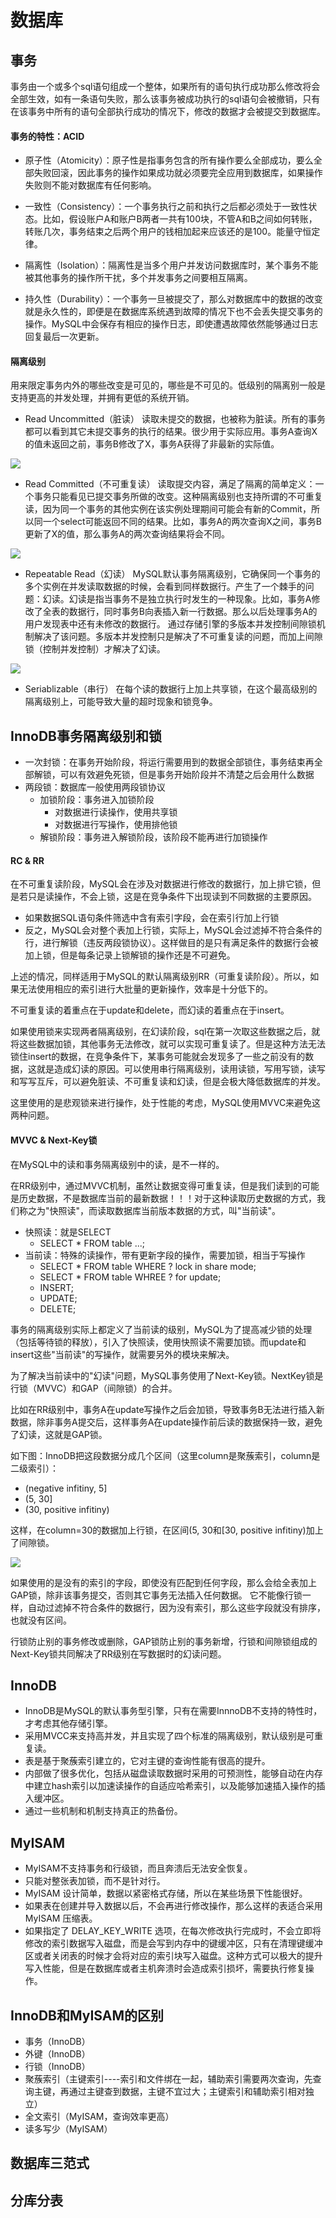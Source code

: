 # 数据库

## 事务

事务由一个或多个sql语句组成一个整体，如果所有的语句执行成功那么修改将会全部生效，如有一条语句失败，那么该事务被成功执行的sql语句会被撤销，只有在该事务中所有的语句全部执行成功的情况下，修改的数据才会被提交到数据库。

#### 事务的特性：ACID

- 原子性（Atomicity）：原子性是指事务包含的所有操作要么全部成功，要么全部失败回滚，因此事务的操作如果成功就必须要完全应用到数据库，如果操作失败则不能对数据库有任何影响。

- 一致性（Consistency）：一个事务执行之前和执行之后都必须处于一致性状态。比如，假设账户A和账户B两者一共有100块，不管A和B之间如何转账，转账几次，事务结束之后两个用户的钱相加起来应该还的是100。能量守恒定律。

- 隔离性（Isolation）：隔离性是当多个用户并发访问数据库时，某个事务不能被其他事务的操作所干扰，多个并发事务之间要相互隔离。

- 持久性（Durability）：一个事务一旦被提交了，那么对数据库中的数据的改变就是永久性的，即便是在数据库系统遇到故障的情况下也不会丢失提交事务的操作。MySQL中会保存有相应的操作日志，即使遭遇故障依然能够通过日志回复最后一次更新。

#### 隔离级别

用来限定事务内外的哪些改变是可见的，哪些是不可见的。低级别的隔离别一般是支持更高的并发处理，并拥有更低的系统开销。

- Read Uncommitted（脏读）
读取未提交的数据，也被称为脏读。所有的事务都可以看到其它未提交事务的执行的结果。很少用于实际应用。事务A查询X的值未返回之前，事务B修改了X，事务A获得了非最新的实际值。

![](http://p5s0bbd0l.bkt.clouddn.com/sql7.png) 

- Read Committed（不可重复读）
读取提交内容，满足了隔离的简单定义：一个事务只能看见已提交事务所做的改变。这种隔离级别也支持所谓的不可重复读，因为同一个事务的其他实例在该实例处理期间可能会有新的Commit，所以同一个select可能返回不同的结果。比如，事务A的两次查询X之间，事务B更新了X的值，那么事务A的两次查询结果将会不同。

![](http://p5s0bbd0l.bkt.clouddn.com/sql6.png) 

- Repeatable Read（幻读）
MySQL默认事务隔离级别，它确保同一个事务的多个实例在并发读取数据的时候，会看到同样数据行。产生了一个棘手的问题：幻读。幻读是指当事务不是独立执行时发生的一种现象。比如，事务A修改了全表的数据行，同时事务B向表插入新一行数据。那么以后处理事务A的用户发现表中还有未修改的数据行。
通过存储引擎的多版本并发控制间隙锁机制解决了该问题。多版本并发控制只是解决了不可重复读的问题，而加上间隙锁（控制并发控制）才解决了幻读。

![](http://p5s0bbd0l.bkt.clouddn.com/sql8.png) 

- Seriablizable（串行）
在每个读的数据行上加上共享锁，在这个最高级别的隔离级别上，可能导致大量的超时现象和锁竞争。

## InnoDB事务隔离级别和锁

- 一次封锁：在事务开始阶段，将运行需要用到的数据全部锁住，事务结束再全部解锁，可以有效避免死锁，但是事务开始阶段并不清楚之后会用什么数据
- 两段锁：数据库一般使用两段锁协议
	- 加锁阶段：事务进入加锁阶段	
		- 对数据进行读操作，使用共享锁
		- 对数据进行写操作，使用排他锁
	- 解锁阶段：事务进入解锁阶段，该阶段不能再进行加锁操作


#### RC & RR
	
在不可重复读阶段，MySQL会在涉及对数据进行修改的数据行，加上排它锁，但是若只是读操作，不会上锁，这是在竞争条件下出现读到不同数据的主要原因。

- 如果数据SQL语句条件筛选中含有索引字段，会在索引行加上行锁
- 反之，MySQL会对整个表加上行锁，实际上，MySQL会过滤掉不符合条件的行，进行解锁（违反两段锁协议）。这样做目的是只有满足条件的数据行会被加上锁，但是每条记录上锁解锁的操作还是不可避免。

上述的情况，同样适用于MySQL的默认隔离级别RR（可重复读阶段）。所以，如果无法使用相应的索引进行大批量的更新操作，效率是十分低下的。

不可重复读的着重点在于update和delete，而幻读的着重点在于insert。

如果使用锁来实现两者隔离级别，在幻读阶段，sql在第一次取这些数据之后，就将这些数据加锁，其他事务无法修改，就可以实现可重复读了。但是这种方法无法锁住insert的数据，在竞争条件下，某事务可能就会发现多了一些之前没有的数据，这就是造成幻读的原因。可以使用串行隔离级别，读用读锁，写用写锁，读写和写写互斥，可以避免脏读、不可重复读和幻读，但是会极大降低数据库的并发。

这里使用的是悲观锁来进行操作，处于性能的考虑，MySQL使用MVVC来避免这两种问题。
	

#### MVVC & Next-Key锁

在MySQL中的读和事务隔离级别中的读，是不一样的。

在RR级别中，通过MVVC机制，虽然让数据变得可重复读，但是我们读到的可能是历史数据，不是数据库当前的最新数据！！！对于这种读取历史数据的方式，我们称之为"快照读"，而读取数据库当前版本数据的方式，叫"当前读"。

- 快照读：就是SELECT
	- SELECT * FROM table ...;
- 当前读：特殊的读操作，带有更新字段的操作，需要加锁，相当于写操作
	- SELECT * FROM table WHERE ? lock in share mode;
	- SELECT * FROM table WHREE ? for update;
	- INSERT;
	- UPDATE;
	- DELETE;
	
事务的隔离级别实际上都定义了当前读的级别，MySQL为了提高减少锁的处理（包括等待锁的释放），引入了快照读，使用快照读不需要加锁。而update和insert这些"当前读"的写操作，就需要另外的模块来解决。

为了解决当前读中的"幻读"问题，MySQL事务使用了Next-Key锁。NextKey锁是行锁（MVVC）和GAP（间隙锁）的合并。

比如在RR级别中，事务A在update写操作之后会加锁，导致事务B无法进行插入新数据，除非事务A提交后，这样事务A在update操作前后读的数据保持一致，避免了幻读，这就是GAP锁。

如下图：InnoDB把这段数据分成几个区间（这里column是聚蔟索引，column是二级索引）：

- (negative infitiny, 5]
- (5, 30]
- (30, positive infitiny)

这样，在column=30的数据加上行锁，在区间(5, 30和[30, positive infitiny)加上了间隙锁。

![](http://owj98yrme.bkt.clouddn.com/sql9.png)
	
如果使用的是没有的索引的字段，即使没有匹配到任何字段，那么会给全表加上GAP锁，除非该事务提交，否则其它事务无法插入任何数据。
它不能像行锁一样，自动过滤掉不符合条件的数据行，因为没有索引，那么这些字段就没有排序，也就没有区间。
	
行锁防止别的事务修改或删除，GAP锁防止别的事务新增，行锁和间隙锁组成的Next-Key锁共同解决了RR级别在写数据时的幻读问题。
	
## InnoDB   

- InnoDB是MySQL的默认事务型引擎，只有在需要InnnoDB不支持的特性时，才考虑其他存储引擎。
- 采用MVCC来支持高并发，并且实现了四个标准的隔离级别，默认级别是可重复读。
- 表是基于聚蔟索引建立的，它对主键的查询性能有很高的提升。
- 内部做了很多优化，包括从磁盘读取数据时采用的可预测性，能够自动在内存中建立hash索引以加速读操作的自适应哈希索引，以及能够加速插入操作的插入缓冲区。
- 通过一些机制和机制支持真正的热备份。

## MyISAM

- MyISAM不支持事务和行级锁，而且奔溃后无法安全恢复。
- 只能对整张表加锁，而不是针对行。
- MyISAM 设计简单，数据以紧密格式存储，所以在某些场景下性能很好。
- 如果表在创建并导入数据以后，不会再进行修改操作，那么这样的表适合采用 MyISAM 压缩表。
- 如果指定了 DELAY_KEY_WRITE 选项，在每次修改执行完成时，不会立即将修改的索引数据写入磁盘，而是会写到内存中的键缓冲区，只有在清理键缓冲区或者关闭表的时候才会将对应的索引块写入磁盘。这种方式可以极大的提升写入性能，但是在数据库或者主机奔溃时会造成索引损坏，需要执行修复操作。


## InnoDB和MyISAM的区别

- 事务（InnoDB）
- 外键（InnoDB）
- 行锁（InnoDB）
- 聚蔟索引（主键索引----索引和文件绑在一起，辅助索引需要两次查询，先查询主键，再通过主键查到数据，主键不宜过大；主键索引和辅助索引相对独立）
- 全文索引（MyISAM，查询效率更高）
- 读多写少（MyISAM）


## 数据库三范式

## 分库分表

